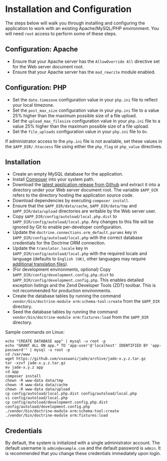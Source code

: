 # Installation and Configuration

The steps below will walk you through installing and configuring the application to work with an existing Apache/MySQL/PHP environment. You will need `root` access to perform some of these steps.

## Configuration: Apache

* Ensure that your Apache server has the `AllowOverride All` directive set for the Web server document root.
* Ensure that your Apache server has the `mod_rewrite` module enabled.

## Configuration: PHP

* Set the `date.timezone` configuration value in your `php.ini` file to reflect your local timezone.
* Set the `post_max_size` configuration value in your `php.ini` file to a value 25% higher than the maximum possible size of a file upload.
* Set the `upload_max_filesize` configuration value in your `php.ini` file to a value 25% higher than the maximum possible size of a file upload.
* Set the `file_uploads` configuration value in your `php.ini` file to `On`.

If administrator access to the `php.ini` file is not available, set these values in the `$APP_DIR/.htaccess` file using either the `php_flag` or `php_value` directives.

## Installation

* Create an empty MySQL database for the application.
* Install [Composer](http://getcomposer.org/) into your system path.
* Download the [latest application release from Github](https://github.com/vvaswani/jade/releases) and extract it into a directory under your Web server document root. The variable `$APP_DIR` refers to the directory hosting the application source code.
* Download dependencies by executing `composer install`.
* Ensure that the `$APP_DIR/data/cache`, `$APP_DIR/data/tmp` and `$APP_DIR/data/upload` directories are writable by the Web server user.
* Copy `$APP_DIR/config/autoload/local.php.dist` to `$APP_DIR/config/autoload/local.php`. Any changes to this file will be ignored by Git to enable per-developer configuration.
* Update the `doctrine.connections.orm_default.params` key in `$APP_DIR/config/autoload/local.php` with the correct database credentials for the Doctrine ORM connection.
* Update the `translator.locale` key in `$APP_DIR/config/autoload/local.php` with the required locale and language (defaults to `English (UK)`, other languages may require [additional translation files](docs/LOCALIZATION.md)).
* (For development environments, optional) Copy `$APP_DIR/config/development.config.php.dist` to `$APP_DIR/config/development.config.php`. This enables detailed exception listings and the Zend Developer Tools (ZDT) toolbar. This is not recommended for production environments.
* Create the database tables by running the command `vendor/bin/doctrine-module orm:schema-tool:create` from the `$APP_DIR` directory.
* Seed the database tables by running the command `vendor/bin/doctrine-module orm:fixtures:load` from the `$APP_DIR` directory.

Sample commands on Linux:

    echo "CREATE DATABASE app" | mysql -u root -p
    echo "GRANT ALL ON app.* TO 'app-user'@'localhost' IDENTIFIED BY 'app-password'" | mysql -u root -p
    cd /var/www
    wget https://github.com/vvaswani/jade/archive/jade-x.y.z.tar.gz
    tar -xzvf jade-x.y.z.tar.gz
    mv jade-x.y.z app
    cd app
    composer install
    chown -R www-data data/tmp
    chown -R www-data data/cache
    chown -R www-data data/upload
    cp config/autoload/local.php.dist config/autoload/local.php
    vi config/autoload/local.php
    cp config/autoload/development.config.php.dist config/autoload/development.config.php
    ./vendor/bin/doctrine-module orm:schema-tool:create
    ./vendor/bin/doctrine-module orm:fixtures:load

## Credentials

By default, the system is initialized with a single administrator account. The default username is `admin@example.com` and the default password  is `admin`. It is recommended that you change these credentials immediately upon login.